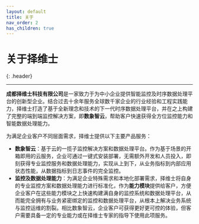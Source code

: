 ```yaml
---
layout: default
title: 关于
nav_order: 2
has_children: true
---
```


# 关于择维士
{: .header}

---
**成都择维士科技有限公司**是一家致力于为中小企业提供智能监控及时序数据处理平台的创新型企业。结合过去十余年服务全球数千家企业的行业经验和工程实践能力，择维士打造了基于全新理念和技术的下一代时序数据处理平台，并在之上构建了完整的端到端监控解决方案，即**数象智云**，帮助客户快速获得全方位监控能力和智能数据处理能力。

为满足企业客户不同层面需求，择维士提供以下主要产品服务：

* **数象智云**：基于云的一揽子监控解决方案和数据处理平台。作为基于场景的开箱即用的云服务，企业可通过一键式安装部署，无需额外开发和人员投入，即刻获得专业监控服务和数据处理能力，实现从上到下，从业务指标到内部应用状态性能，从数据指标到日志事件的完全监控。
* **监控及数据处理能力**：为满足企业特殊需求和本地化部署需求，择维士将自身的专业监控方案和数据处理能力进行标准化，作为**能力模块**提供给客户，方便企业客户在这些能力模块之上快速构建满自身的监控系统和数据处理平台，从而能完全拥有与业务紧密绑定的监控和数据处理平台，从根本上解决业务系统与监控运维的割裂。相比数象智云，企业客户可获得更好更可控的体验，但客户需要具备一定的专业能力或在择维士专家的指导下使用此项服务。 
